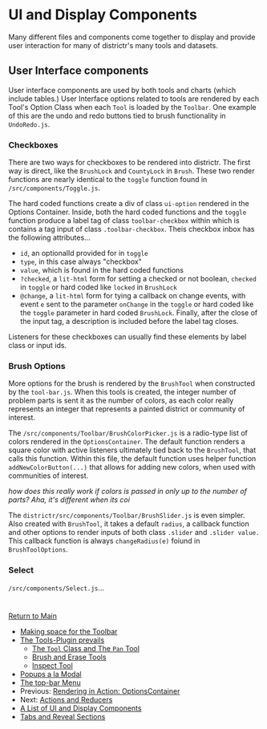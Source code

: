 # UI and Display Components

Many different files and components come together to display and
provide user interaction for many of districtr's many tools and
datasets. 


## User Interface components
User interface components are used by both tools and charts (which include tables.)
User Interface options related to tools are rendered by each Tool's Option Class
when each `Tool` is loaded by the `Toolbar`. One example of this are the undo 
and redo buttons tied to brush functionality in `UndoRedo.js`. 

### Checkboxes 

There are two ways for checkboxes to be rendered into districtr. The first way
is direct, like the `BrushLock` and `CountyLock` in `Brush`. These two render
functions are nearly identical to the `toggle` function found in `/src/components/Toggle.js`. 

The hard coded functions create a div of class `ui-option` rendered in the Options 
Container. Inside, both the hard coded functions and the `toggle` function
produce a label tag of class `toolbar-checkbox` within which is contains a tag
input of class `.toolbar-checkbox`. Theis checkbox inbox has the following attributes...
- `id`, an optionalId provided for in `toggle`
- `type`, in this case always "checkbox" 
- `value`, which is found in the hard coded functions
- `?checked`, a `lit-html` form for setting a checked or not boolean, `checked` in
`toggle` or hard coded like `locked` in `BrushLock`
- `@change`, a `lit-html` form for tying a callback on change events, with event `e`
sent to the parameter `onChange` in the `toggle` or hard coded like the `toggle` parameter
in hard coded `BrushLock`. 
Finally, after the close of the input tag, a description is included before the label
tag closes. 

Listeners for these checkboxes can usually find these elements by label class or input ids. 

### Brush Options

More options for the brush is rendered by the `BrushTool` when constructed by
the `tool-bar.js`. When this tools is created, the integer number of problem parts
is sent it as the number of colors, as each color really represents an integer
that represents a painted district or community of interest. 

The `/src/components/Toolbar/BrushColorPicker.js` is a radio-type list of colors
rendered in the `OptionsContainer`. The default function renders a square color 
with active listeners ultimately tied back to the `BrushTool`, that calls this
function. Within this file, the default function uses helper function `addNewColorButton(...)`
that allows for adding new colors, when used with communities of interest.

_how does this really work if colors is passed in only up to the number of parts? Aha,
it's different when its coi_

The `districtr/src/components/Toolbar/BrushSlider.js` is even simpler. Also created with
`BrushTool`, it takes a default `radius`, a callback function and other options to render
inputs of both class `.slider` and `.slider value.` This callback function is always
`changeRadius(e)` foiund in `BrushToolOptions`.

### Select 

`/src/components/Select.js`...

# #

[Return to Main](../README.md)
- [Making space for the Toolbar](./toolbar.md)
- [The Tools-Plugin prevails](./toolsplugin.md)
  - [The `Tool` Class and The `Pan` Tool](./tool.md)
  - [Brush and Erase Tools](./BrushEraseTools.md)
  - [Inspect Tool](./inspecttool.md)
- [Popups a la Modal](./modal.md)
- [The top-bar Menu](./topmenu.md)
- Previous: [Rendering in Action: OptionsContainer](./optionscontainer.md)
- Next: [Actions and Reducers](./actionsreducers.md)
- [A List of UI and Display Components](./uicomponents.md)
- [Tabs and Reveal Sections](./sections.md)
